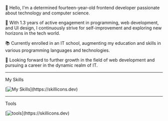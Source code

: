👋 Hello, I'm a determined fourteen-year-old frontend developer passionate about technology and computer science.

🚀 With 1.3 years of active engagement in programming, web development, and UI design, I continuously strive for self-improvement and exploring new horizons in the tech world.

📚 Currently enrolled in an IT school, augmenting my education and skills in various programming languages and technologies.

💼 Looking forward to further growth in the field of web development and pursuing a career in the dynamic realm of IT.

---
My Skills

[![My Skills](https://skillicons.dev/icons?i=html,css,sass,js,ts,vue,react,vite,discord,figma,github,webpack,svg,)](https://skillicons.dev)

---
Tools
  
[![tools](https://skillicons.dev/icons?i=windows,discord,npm,linkedin,figma,git,github,gmail,vscode,phpstorm,)](https://skillicons.dev)

